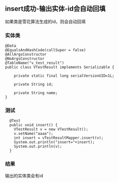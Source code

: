 ## insert成功-输出实体-id会自动回填

如果类是雪花算法生成的id，则会自动回填

### 实体类

```jshelllanguage
@Data
@EqualsAndHashCode(callSuper = false)
@AllArgsConstructor
@NoArgsConstructor
@TableName("v_test_result")
public class VTestResult implements Serializable {

    private static final long serialVersionUID=1L;

    private String id;

    private String name;
}
```

### 测试

```jshelllanguage
  @Test
  public void insert() {
    VTestResult v = new VTestResult();
    v.setName("aaaa");
    int insert = vTestResultMapper.insert(v);
    System.out.println("insert="+insert);
    System.out.println(v);
  }
```

### 结果

输出的实体类会有id
